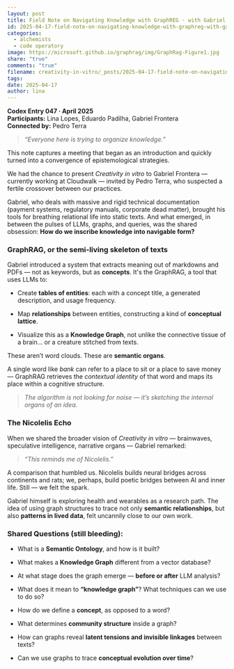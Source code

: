 ```yaml
---
layout: post
title: Field Note on Navigating Knowledge with GraphREG · with Gabriel Frontera
id: 2025-04-17-field-note-on-navigating-knowledge-with-graphreg-with-gabriel-frontera.md
categories:
  - alchemists
  - code operatory
image: https://microsoft.github.io/graphrag/img/GraphRag-Figure1.jpg
share: "true"
comments: "true"
filename: creativity-in-vitro/_posts/2025-04-17-field-note-on-navigating-knowledge-with-graphreg-with-gabriel-frontera.md
tags: 
date: 2025-04-17
author: lina
---
```

**Codex Entry 047 · April 2025**  
**Participants:** Lina Lopes, Eduardo Padilha, Gabriel Frontera  
**Connected by:** Pedro Terra

> _“Everyone here is trying to organize knowledge.”_

This note captures a meeting that began as an introduction and quickly turned into a convergence of epistemological strategies.

We had the chance to present _Creativity in vitro_ to Gabriel Frontera — currently working at Cloudwalk — invited by Pedro Terra, who suspected a fertile crossover between our practices.

Gabriel, who deals with massive and rigid technical documentation (payment systems, regulatory manuals, corporate dead matter), brought his tools for breathing relational life into static texts. And what emerged, in between the pulses of LLMs, graphs, and queries, was the shared obsession: **How do we inscribe knowledge into navigable form?**

### **GraphRAG, or the semi-living skeleton of texts**

Gabriel introduced a system that extracts meaning out of markdowns and PDFs — not as keywords, but as **concepts**. It's the GraphRAG, a tool that uses LLMs to:

- Create **tables of entities**: each with a concept title, a generated description, and usage frequency.
    
- Map **relationships** between entities, constructing a kind of **conceptual lattice**.
    
- Visualize this as a **Knowledge Graph**, not unlike the connective tissue of a brain... or a creature stitched from texts.
    

These aren’t word clouds. These are **semantic organs**.

A single word like _bank_ can refer to a place to sit or a place to save money — GraphRAG retrieves the _contextual identity_ of that word and maps its place within a cognitive structure.

> _The algorithm is not looking for noise — it’s sketching the internal organs of an idea._

### **The Nicolelis Echo**

When we shared the broader vision of _Creativity in vitro_ — brainwaves, speculative intelligence, narrative organs — Gabriel remarked:

> _“This reminds me of Nicolelis.”_

A comparison that humbled us. Nicolelis builds neural bridges across continents and rats; we, perhaps, build poetic bridges between AI and inner life. Still — we felt the spark.

Gabriel himself is exploring health and wearables as a research path. The idea of using graph structures to trace not only **semantic relationships**, but also **patterns in lived data**, felt uncannily close to our own work.

### **Shared Questions (still bleeding):**

- What is a **Semantic Ontology**, and how is it built?
    
- What makes a **Knowledge Graph** different from a vector database?
    
- At what stage does the graph emerge — **before or after** LLM analysis?
    
- What does it mean to **“knowledge graph”**? What techniques can we use to do so?
    
- How do we define a **concept**, as opposed to a word?
    
- What determines **community structure** inside a graph?
    
- How can graphs reveal **latent tensions and invisible linkages** between texts?
    
- Can we use graphs to trace **conceptual evolution over time**?






